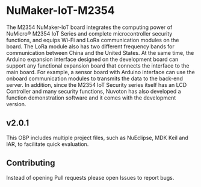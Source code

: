 # NuMaker-IoT-M2354

The M2354 NuMaker-IoT board integrates the computing power of NuMicro® M2354 IoT Series and complete microcontroller security functions, 
and equips Wi-Fi and LoRa communication modules on the board. The LoRa module also has two different frequency bands for communication between 
China and the United States. At the same time, the Arduino expansion interface designed on the development board can support any functional expansion
 board that connects the interface to the main board. For example, a sensor board with Arduino interface can use the onboard communication modules to transmits 
the data to the back-end server. In addition, since the M2354 IoT Security series itself has an LCD Controller and many security functions,
Nuvoton has also developed a function demonstration software and it comes with the development version.

## v2.0.1

This OBP includes multiple project files, such as NuEclipse, MDK Keil and IAR, to facilitate quick evaluation.

## Contributing

Instead of opening Pull requests please open Issues to report bugs.

